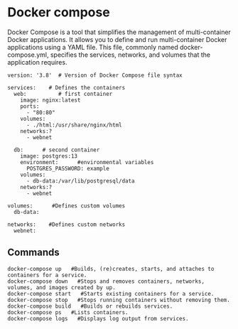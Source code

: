 # Docker compose
Docker Compose is a tool that simplifies the management of multi-container Docker applications. It allows you to define and run multi-container Docker applications using a YAML file. This file, commonly named docker-compose.yml, specifies the services, networks, and volumes that the application requires.

```
version: '3.8'  # Version of Docker Compose file syntax

services:    # Defines the containers 
  web:          # first container
    image: nginx:latest
    ports:
      - "80:80"
    volumes:    
      - ./html:/usr/share/nginx/html
    networks:?
      - webnet

  db:      # second container
    image: postgres:13
    environment:      #environmental variables
      POSTGRES_PASSWORD: example
    volumes:
      - db-data:/var/lib/postgresql/data
    networks:?
      - webnet

volumes:      #Defines custom volumes
  db-data:

networks:    #Defines custom networks
  webnet:

```
## Commands

```
docker-compose up   #Builds, (re)creates, starts, and attaches to containers for a service.
docker-compose down   #Stops and removes containers, networks, volumes, and images created by up.
docker-compose start   #Starts existing containers for a service.
docker-compose stop   #Stops running containers without removing them.
docker-compose build   #Builds or rebuilds services.
docker-compose ps   #Lists containers.
docker-compose logs   #Displays log output from services.
```
